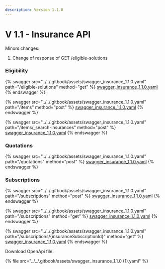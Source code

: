 ```yaml
---
description: Version 1.1.0
---
```


# V 1.1 - Insurance API

Minors changes:

1. Change of response of GET /eligible-solutions

### Eligibility

{% swagger src="../../.gitbook/assets/swagger_insurance_1.1.0.yaml" path="/eligible-solutions" method="get" %}
[swagger_insurance_1.1.0.yaml](../../.gitbook/assets/swagger_insurance_1.1.0.yaml)
{% endswagger %}

{% swagger src="../../.gitbook/assets/swagger_insurance_1.1.0.yaml" path="/items" method="post" %}
[swagger_insurance_1.1.0.yaml](../../.gitbook/assets/swagger_insurance_1.1.0.yaml)
{% endswagger %}

{% swagger src="../../.gitbook/assets/swagger_insurance_1.1.0.yaml" path="/items/_search-insurances" method="post" %}
[swagger_insurance_1.1.0.yaml](../../.gitbook/assets/swagger_insurance_1.1.0.yaml)
{% endswagger %}

### Quotations

{% swagger src="../../.gitbook/assets/swagger_insurance_1.1.0.yaml" path="/quotations" method="post" %}
[swagger_insurance_1.1.0.yaml](../../.gitbook/assets/swagger_insurance_1.1.0.yaml)
{% endswagger %}

### Subscriptions

{% swagger src="../../.gitbook/assets/swagger_insurance_1.1.0.yaml" path="/subscriptions" method="post" %}
[swagger_insurance_1.1.0.yaml](../../.gitbook/assets/swagger_insurance_1.1.0.yaml)
{% endswagger %}

{% swagger src="../../.gitbook/assets/swagger_insurance_1.1.0.yaml" path="/subscriptions" method="get" %}
[swagger_insurance_1.1.0.yaml](../../.gitbook/assets/swagger_insurance_1.1.0.yaml)
{% endswagger %}

{% swagger src="../../.gitbook/assets/swagger_insurance_1.1.0.yaml" path="/subscriptions/{insuranceSubscriptionId}" method="get" %}
[swagger_insurance_1.1.0.yaml](../../.gitbook/assets/swagger_insurance_1.1.0.yaml)
{% endswagger %}

Download OpenApi file:

{% file src="../../.gitbook/assets/swagger_insurance_1.1.0 (1).yaml" %}

